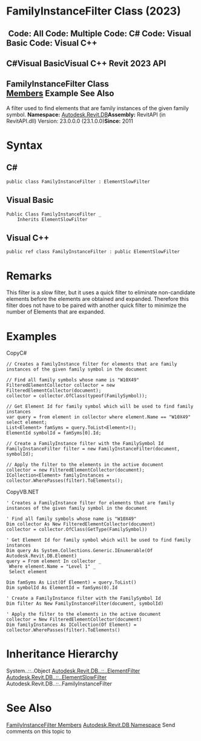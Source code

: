# FamilyInstanceFilter Class (2023)

﻿
 Code: All Code: Multiple Code: C# Code: Visual Basic Code: Visual C++   
---  
C#Visual BasicVisual C++
Revit 2023 API  
---  
FamilyInstanceFilter Class  
[Members](0ab03be9-6cb6-27b2-32b1-25057f96492e.md "FamilyInstanceFilter Members") Example See Also  
---  
A filter used to find elements that are family instances of the given family symbol. 
**Namespace:** [Autodesk.Revit.DB](87546ba7-461b-c646-cbb1-2cb8f5bff8b2.md "Autodesk.Revit.DB Namespace")**Assembly:** RevitAPI (in RevitAPI.dll) Version: 23.0.0.0 (23.1.0.0)**Since:** 2011 
# Syntax
C#  
---  
```text
public class FamilyInstanceFilter : ElementSlowFilter
```
  
Visual Basic  
---  
```text
Public Class FamilyInstanceFilter _
	Inherits ElementSlowFilter
```
  
Visual C++  
---  
```text
public ref class FamilyInstanceFilter : public ElementSlowFilter
```
  
# Remarks
This filter is a slow filter, but it uses a quick filter to eliminate non-candidate elements before the elements are obtained and expanded. Therefore this filter does not have to be paired with another quick filter to minimize the number of Elements that are expanded. 
# Examples
CopyC#
```text
// Creates a FamilyInstance filter for elements that are family instances of the given family symbol in the document

// Find all family symbols whose name is "W10X49"
FilteredElementCollector collector = new FilteredElementCollector(document);
collector = collector.OfClass(typeof(FamilySymbol));

// Get Element Id for family symbol which will be used to find family instances
var query = from element in collector where element.Name == "W10X49" select element;
List<Element> famSyms = query.ToList<Element>();
ElementId symbolId = famSyms[0].Id;

// Create a FamilyInstance filter with the FamilySymbol Id
FamilyInstanceFilter filter = new FamilyInstanceFilter(document, symbolId);

// Apply the filter to the elements in the active document
collector = new FilteredElementCollector(document);
ICollection<Element> familyInstances = collector.WherePasses(filter).ToElements();
```

CopyVB.NET
```text
' Creates a FamilyInstance filter for elements that are family instances of the given family symbol in the document

' Find all family symbols whose name is "W10X49"
Dim collector As New FilteredElementCollector(document)
collector = collector.OfClass(GetType(FamilySymbol))

' Get Element Id for family symbol which will be used to find family instances
Dim query As System.Collections.Generic.IEnumerable(Of Autodesk.Revit.DB.Element)
query = From element In collector _
 Where element.Name = "Level 1" _
 Select element

Dim famSyms As List(Of Element) = query.ToList()
Dim symbolId As ElementId = famSyms(0).Id

' Create a FamilyInstance filter with the FamilySymbol Id
Dim filter As New FamilyInstanceFilter(document, symbolId)

' Apply the filter to the elements in the active document
collector = New FilteredElementCollector(document)
Dim familyInstances As ICollection(Of Element) = collector.WherePasses(filter).ToElements()
```

# Inheritance Hierarchy
System..::..Object [Autodesk.Revit.DB..::..ElementFilter](b8b46cbf-9ecc-0745-ec53-c3c3b6510113.md "ElementFilter Class") [Autodesk.Revit.DB..::..ElementSlowFilter](e06b1e14-dd8d-8137-74ac-8ac4929eee85.md "ElementSlowFilter Class") Autodesk.Revit.DB..::..FamilyInstanceFilter
# See Also
[FamilyInstanceFilter Members](0ab03be9-6cb6-27b2-32b1-25057f96492e.md "FamilyInstanceFilter Members")
[Autodesk.Revit.DB Namespace](87546ba7-461b-c646-cbb1-2cb8f5bff8b2.md "Autodesk.Revit.DB Namespace")
Send comments on this topic to 